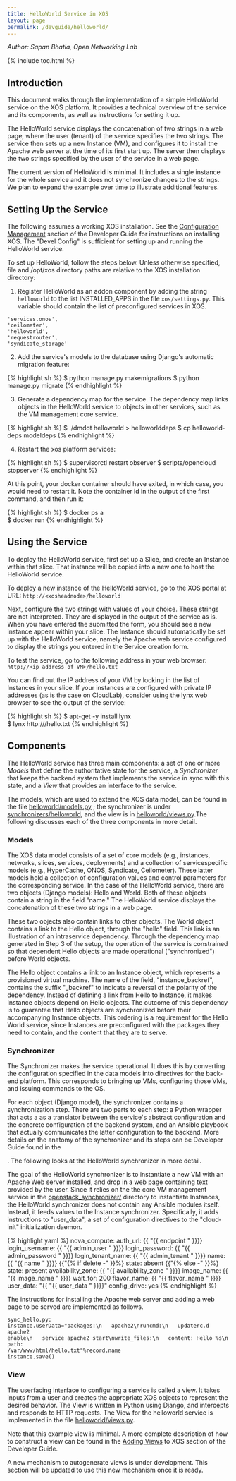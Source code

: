 ```yaml
---
title: HelloWorld Service in XOS
layout: page
permalink: /devguide/helloworld/
---
```


*Author: Sapan Bhatia, Open Networking Lab*

{% include toc.html %}

## Introduction

This document walks through the implementation of a simple HelloWorld service
on the XOS platform. It provides a technical overview of the service and its
components, as well as instructions for setting it up.

The HelloWorld service displays the concatenation of two strings in a web page,
where the user (tenant) of the service specifies the two strings. The service
then sets up a new Instance (VM), and configures it to install the Apache web
server at the time of its first start up. The server then displays the two
strings specified by the user of the service in a web page.

The current version of HelloWorld is minimal. It includes a single instance for
the whole service and it does not synchronize changes to the strings. We plan
to expand the example over time to illustrate additional features.

## Setting Up the Service

The following assumes a working XOS installation. See the [Configuration
Management](/devguide/confmgmt/) section of the Developer Guide for
instructions on installing XOS. The "Devel Config" is sufficient for setting up
and running  the HelloWorld service.

To set up HelloWorld, follow the steps below. Unless otherwise specified, file
and /opt/xos directory paths are relative to the XOS installation directory:


1.  Register HelloWorld as an add­on component by adding the string
    `helloworld` to the list INSTALLED_APPS in the file `xos/settings.py`. This
    variable should contain the list of preconfigured services in XOS.

```
'services.onos',
'ceilometer',
'helloworld',
'requestrouter',
'syndicate_storage'
```

2.  Add the service's models to the database using Django's automatic
     migration feature:

{% highlight sh %}
$ python manage.py makemigrations
$ python manage.py migrate
{% endhighlight %}

3.  Generate a dependency map for the service. The dependency map links objects
    in the HelloWorld service to objects in other services, such as the VM
    management core service.

{% highlight sh %}
$ ./dmdot helloworld > helloworld­deps
$ cp helloworld­deps model­deps
{% endhighlight %}

4. Restart the xos platform services:
 
{% highlight sh %}
$ supervisorctl restart observer
$ scripts/opencloud stopserver
{% endhighlight %}

At this point, your docker container should have exited, in which case, you would need to restart it. Note the container id in the output of the first command, and then run it: 

{% highlight sh %}
$ docker ps ­a  
$ docker run <container id>
{% endhighlight %}

## Using the Service

To deploy the HelloWorld service, first set up a Slice, and create an Instance
within that slice. That instance will be copied into a new one to host the
HelloWorld service.

To deploy a new instance of the HelloWorld service, go to the XOS portal at
URL: `http://<xos­head­node>/helloworld`

Next, configure the two strings with values of your choice. These strings are
not interpreted. They are displayed in the output of the service as is. When
you have entered the submitted the form, you should see a new instance appear
within your slice.  The Instance should automatically be set up with the
HelloWorld service, namely the Apache web service configured to display the
strings you entered in the Service creation form.

To test the service, go to the following address in your web browser:
`http://<ip address of VM>/hello.txt`

You can find out the IP address of your VM by looking in the list of Instances
in your slice. If your instances are configured with private IP addresses (as
is the case on CloudLab), consider using the lynx web browser to see the output
of the service:

{% highlight sh %}
$ apt-get -y install lynx  
$ lynx http://<ip address of VM>/hello.txt
{% endhighlight %}

## Components



The HelloWorld service has three main components: a set of one or more *Models* that define the authoritative state for the service, a *Synchronizer* that keeps the back­end system that implements the service in sync with this state, and a *View* that provides an
interface to the service.

The models, which are used to extend the XOS data model, can be found in the
file [helloworld/models.py](https://github.com/open-cloud/xos/blob/master/xos/services/helloworld/models.py) ; the synchronizer is under
[synchronizers/helloworld](https://github.com/open-cloud/xos/tree/master/xos/synchronizers/helloworld), and the view is in [helloworld/views.py](https://github.com/open-cloud/xos/blob/master/xos/services/helloworld/view.py).The
following discusses each of the three components in more detail.

### Models

The XOS data model consists of a set of core models (e.g., instances, networks,
slices, services, deployments) and a collection of service­specific models
(e.g., HyperCache, ONOS, Syndicate, Ceilometer). These latter models hold a
collection of configuration values and control parameters for the corresponding
service. In the case of the HelloWorld service, there are two objects (Django
models): Hello and World. Both of these objects contain a string in the field
"name." The HelloWorld service displays the concatenation of these two strings
in a web page.

These two objects also contain links to other objects. The World object
contains a link to the Hello object, through the "hello" field. This link is an
illustration of an intra­service dependency. Through the dependency map
generated in Step 3 of the setup, the operation of the service is constrained
so that dependent Hello objects are made operational ("synchronized") before
World objects.

The Hello object contains a link to an Instance object, which represents a
provisioned virtual machine. The name of the field, "instance_backref",
contains the suffix "_backref" to indicate a reversal of the polarity of the
dependency. Instead of defining a link from Hello to Instance, it makes
Instance objects depend on Hello objects. The outcome of this dependency is to
guarantee that Hello objects are synchronized before their accompanying
Instance objects. This ordering is a requirement for the Hello World service,
since Instances are preconfigured with the packages they need to contain, and
the content that they are to serve.

### Synchronizer

The Synchronizer makes the service operational. It does this by converting the
configuration specified in the data models into directives for the back­end platform. This
corresponds to bringing up VMs, configuring those VMs, and issuing commands to the
OS.

For each object (Django model), the synchronizer contains a synchronization step.
There are two parts to each step: a Python wrapper that acts a as a translator between
the service's abstract configuration and the concrete configuration of the back­end
system, and an Ansible playbook that actually communicates the latter configuration to
the back­end. More details on the anatomy of the synchronizer and its steps can be
Developer Guide found in the


. The following looks at the HelloWorld synchronizer in  more detail.

The goal of the HelloWorld synchronizer is to instantiate a new VM with an Apache Web
server installed, and drop in a web page containing text provided by the user. Since it
relies on the the core VM management service in the [openstack_synchronizer/]() directory
to instantiate Instances, the HelloWorld synchronizer does not contain any Ansible
modules itself. Instead, it feeds values to the Instance synchronizer. Specifically, it adds
instructions to "user_data", a set of configuration directives to the "cloud­init"
initialization daemon.

{% highlight yaml %}
nova_compute:
  auth_url: {{ "{{ endpoint " }}}}
  login_username: {{ "{{ admin_user " }}}}
  login_password: {{ "{{ admin_password " }}}}
  login_tenant_name: {{ "{{ admin_tenant " }}}}
  name: {{ "{{ name " }}}}
  {{"{% if delete -" }}%}
  state: absent
  {{"{% else -" }}%}
  state: present
  availability_zone: {{ "{{ availability_zone " }}}}
  image_name: {{ "{{ image_name " }}}}
  wait_for: 200
  flavor_name: {{ "{{ flavor_name " }}}}
  user_data: "{{ "{{ user_data " }}}}"
  config_drive: yes
{% endhighlight %}

The instructions for installing the Apache web server and adding a web page to be
served are implemented as follows.

```
sync_hello.py:
instance.userData="packages:\n  ­ apache2\nruncmd:\n  ­ update­rc.d apache2
enable\n  ­ service apache2 start\nwrite_files:\n­   content: Hello %s\n    path:
/var/www/html/hello.txt"%record.name
instance.save()
```


### View

The user­facing interface to configuring a service is called a view. It takes
inputs from a user and creates the appropriate XOS objects to represent the
desired behavior. The View is written in Python using Django, and intercepts
and responds to HTTP requests.  The View for the helloworld service is
implemented in the file [helloworld/views.py](https://github.com/open-cloud/xos/blob/master/xos/services/helloworld/view.py).

Note that this example view is minimal. A more complete description of how to
construct a view can be found in the [Adding Views](/devguide/addview/) to XOS
section of the Developer Guide.

A new mechanism to auto­generate views is under development. This section will
be updated to use this new mechanism once it is ready.
